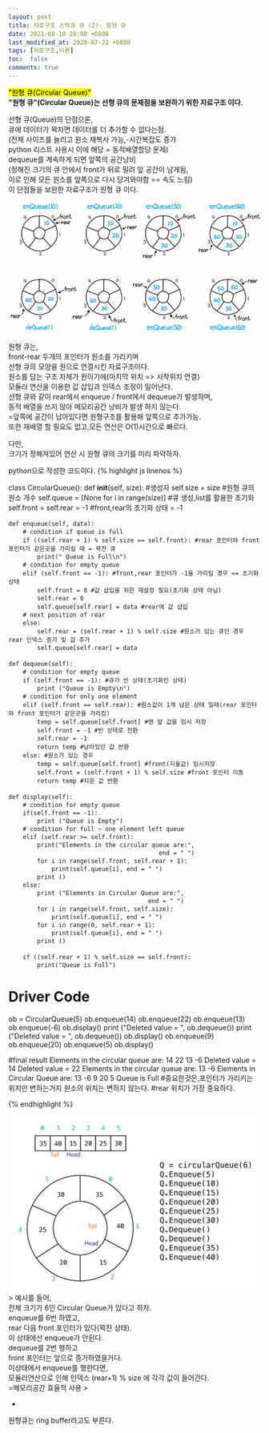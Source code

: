 ```yaml
---
layout: post
title: 자료구조 스택과 큐 (2)- 원형 큐
date: 2021-08-10 20:00 +0800
last_modified_at: 2020-07-22 +0800
tags: [자료구조,이론]
toc:  false
comments: true
---
```

<mark>"원형 큐(Circular Queue)"</mark> <br>
<strong> "원형 큐"(Circular Queue)는 선형 큐의 문제점을 보완하기 위한 자료구조 이다. </strong>

선형 큐(Queue)의 단점으론, <br>
큐에 데이터가 꽉차면 데이터를 더 추가할 수 없다는점.<br>
(전체 사이즈를 늘리고 원소 재복사 가능,-시간복잡도 증가 <br>
python 리스트 사용시 이에 해당 = 동적배열할당 문제) <br>
dequeue를 계속하게 되면 앞쪽의 공간낭비 <br>
(정해진 크기의 큐 안에서 front가 뒤로 밀려 앞 공간이 남게됨, <br>
이로 인해 모든 원소를 앞쪽으로 다시 당겨와야함 == 속도 느림) <br>
이 단점들을 보완한 자료구조가 원형 큐 이다.

<img src = "/assets/images/circularqueue.png">

원형 큐는,<br>
front-rear 두개의 포인터가 원소를 가리키며<br>
선형 큐의 모양을 원으로 연결시킨 자료구조이다.<br>
원소를 담는 구조 자체가 원이기에(마지막 위치 => 시작위치 연결)<br>
모듈러 연산을 이용한 값 삽입과 인덱스 조정이 일어난다.<br>
선형 큐와 같이 rear에서 enqueue / front에서 dequeue가 발생하며,<br>
동적 배열을 쓰지 않아 메모리공간 낭비가 발생 하지 않는다.<br>
=앞쪽에 공간이 남아있다면 원형구조를 활용해 앞쪽으로 추가가능.<br>
또한 재배열 할 필요도 없고,모든 연산은 O(1)시간으로 빠르다.

다만,<br>
크기가 정해져있어 연산 시 원형 큐의 크기를 미리 파악하자.

python으로 작성한 코드이다.
{% highlight js linenos %}

class CircularQueue():
    def __init__(self, size): #생성자
        self.size = size #원형 큐의 원소 개수
        self.queue = [None for i in range(size)] #큐 생성,list를 활용한 초기화
        self.front = self.rear = -1 #front,rear의 초기화 상태 = -1
 
    def enqueue(self, data):
        # condition if queue is full
        if ((self.rear + 1) % self.size == self.front): #rear 포인터와 front 포인터가 같은곳을 가리킬 때 = 꽉찬 큐
            print(" Queue is Full\n")
        # condition for empty queue
        elif (self.front == -1): #front,rear 포인터가 -1을 가리킬 경우 == 초기화상태
            self.front = 0 #값 삽입을 위한 재설정 필요(초기화 상태 아님)
            self.rear = 0
            self.queue[self.rear] = data #rear에 값 삽입
        # next position of rear
        else: 
            self.rear = (self.rear + 1) % self.size #원소가 있는 큐인 경우 rear 인덱스 증가 및 값 추가
            self.queue[self.rear] = data
             
    def dequeue(self):
        # condition for empty queue
        if (self.front == -1): #큐가 빈 상태(초기화인 상태)
            print ("Queue is Empty\n")
        # condition for only one element
        elif (self.front == self.rear): #원소값이 1개 남은 상태 일때(rear 포인터와 front 포인터가 같은곳을 가리킴)
            temp = self.queue[self.front] #맨 앞 값을 임시 저장
            self.front = -1 #빈 상태로 전환
            self.rear = -1
            return temp #남아있던 값 반환
        else: #원소가 있는 경우
            temp = self.queue[self.front] #front(지울값) 임시저장
            self.front = (self.front + 1) % self.size #front 포인터 이동
            return temp #지운 값 반환
 
    def display(self):
        # condition for empty queue
        if(self.front == -1):
            print ("Queue is Empty")
        # condition for full ~ one element left queue
        elif (self.rear >= self.front): 
            print("Elements in the circular queue are:",
                                              end = " ")
            for i in range(self.front, self.rear + 1):
                print(self.queue[i], end = " ")
            print ()
        else:
            print ("Elements in Circular Queue are:",
                                           end = " ")
            for i in range(self.front, self.size):
                print(self.queue[i], end = " ")
            for i in range(0, self.rear + 1):
                print(self.queue[i], end = " ")
            print ()
 
        if ((self.rear + 1) % self.size == self.front):
            print("Queue is Full")
 
# Driver Code
ob = CircularQueue(5)
ob.enqueue(14)
ob.enqueue(22)
ob.enqueue(13)
ob.enqueue(-6)
ob.display()
print ("Deleted value = ", ob.dequeue())
print ("Deleted value = ", ob.dequeue())
ob.display()
ob.enqueue(9)
ob.enqueue(20)
ob.enqueue(5)
ob.display()

#final result
Elements in the circular queue are: 14 22 13 -6 
Deleted value =  14
Deleted value =  22
Elements in the circular queue are: 13 -6
Elements in Circular Queue are: 13 -6 9 20 5
Queue is Full
#중요한것은,포인터가 가리키는 위치만 변하는거지 원소의 위치는 변하지 않는다.
#rear 위치가 가장 중요하다.

{% endhighlight %}


<img src = "/assets/images/circularq.png">
>
예시를 들어,<br>
전체 크기가 6인 Circular Queue가 있다고 하자.<br>
enqueue를 6번 하였고,<br>
rear 다음 front 포인터가 있다(꽉찬 상태).<br>
이 상태에선 enqueue가 안된다.<br>
dequeue를 2번 행하고<br>
front 포인터는 앞으로 증가하였을거다.<br>
이상태에서 enqueue를 행한다면,<br>
모듈러연산으로 인해 인덱스 (rear+1) % size 에 각각 값이 들어간다.<br>
=메모리공간 효율적 사용
>

+
원형큐는 ring buffer라고도 부른다.


